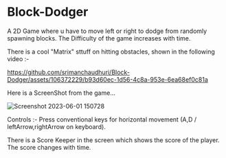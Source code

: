# Block-Dodger
A 2D Game where u have to move left or right to dodge from randomly spawning blocks. The Difficulty of the game increases with time. 

There is a cool "Matrix" sttuff on hitting obstacles, shown in the following video :-

https://github.com/srimanchaudhuri/Block-Dodger/assets/106372229/b93d60ec-1d56-4c8a-953e-6ea68ef0c81a

Here is a ScreenShot from the game...

![Screenshot 2023-06-01 150728](https://github.com/srimanchaudhuri/Block-Dodger/assets/106372229/f70146ed-690f-4f9e-b285-1ace50ab8c27)

Controls :- Press conventional keys for horizontal movement (A,D / leftArrow,rightArrow on keyboard).

There is a Score Keeper in the screen which shows the score of the player. The score changes with time. 
